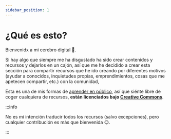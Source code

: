 ```yaml
---
sidebar_position: 1
---
```


# ¿Qué es esto?

Bienvenidx a mi cerebro digital 🧠.

Si hay algo que siempre me ha disgustado ha sido crear contenidos y recursos y dejarlos en un cajón, así que me he decidido a crear esta sección para compartir recursos que he ido creando por diferentes motivos (ayudar a conocidos, inquietudes propias, emprendimientos, cosas que me apetecen compartir, etc.) con la comunidad,

Esta es una de mis formas de [aprender en público](https://gist.github.com/swyxio/70d3ab5e9b18ff2ebdddcf45cd74ca47), así que siénte libre de coger cualquiera de recursos, **están licenciados bajo [Creative Commons](http://creativecommons.org/licenses/by/4.0/)**.

:::info

No es mi intención traducir todos los recursos (salvo excepciones), pero cualquier contribución es más que bienvenida 😉.

:::